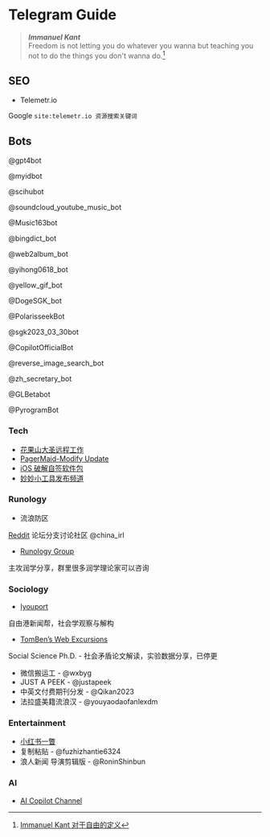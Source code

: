 # Telegram Guide

> ***Immanuel Kant***  
Freedom is not letting you do whatever you wanna but teaching you not to do the things you don't wanna do.[^1]

## SEO

- Telemetr.io

Google `site:telemetr.io 资源搜索关键词`

## Bots

@gpt4bot

@myidbot

@scihubot

@soundcloud_youtube_music_bot

@Music163bot

@bingdict_bot

@web2album_bot

@yihong0618_bot

@yellow_gif_bot

@DogeSGK_bot

@PolarisseekBot

@sgk2023_03_30bot

@CopilotOfficialBot

@reverse_image_search_bot

@zh_secretary_bot

@GLBetabot

@PyrogramBot

### Tech

- [花果山大圣远程工作](https://t.me/shengxj11)
- [PagerMaid-Modify Update](https://t.me/PagerMaid_Modify)
- [iOS 破解自签软件包](https://t.me/ddgksf2023)
- [妙妙小工具发布频道](https://t.me/mio_room/)

### Runology

- 流浪防区

[Reddit](https://www.reddit.com/r/China_irl/) 论坛分支讨论社区 @china_irl

- [Runology Group](https://t.me/RunOutForLife)

主攻润学分享，群里很多润学理论家可以咨询

### Sociology

- [Iyouport](https://t.me/iyouport)

自由港新闻帮，社会学观察与解构

- [TomBen’s Web Excursions](https://t.me/tombenor)

Social Science Ph.D. - 社会矛盾论文解读，实验数据分享，已停更

- 微信搬运工 - @wxbyg
- JUST A PEEK - @justapeek
- 中英文付费期刊分发 - @Qikan2023
- 法拉盛美籍流浪汉 - @youyaodaofanlexdm

### Entertainment

- [小红书一瞥](https://t.me/xhsyp)
- 复制粘贴 - @fuzhizhantie6324
- 浪人新闻 导演剪辑版 - @RoninShinbun

### AI

- [AI Copilot Channel](https://t.me/AI_Copilot_Channel)

  


[^1]: [Immanuel Kant 对于自由的定义](https://zh.wikiquote.org/zh-hans/%E4%BC%8A%E6%9B%BC%E5%8A%AA%E5%B0%94%C2%B7%E5%BA%B7%E5%BE%B7)

